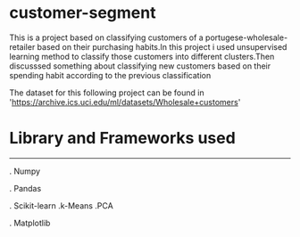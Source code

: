 # customer-segment

This is a project based on classifying customers of a portugese-wholesale-retailer based on their purchasing habits.In this project i used unsupervised learning method to classify those customers into different clusters.Then discusssed something about classifying new customers based on their spending habit according to the previous classification

The dataset for this following project can be found in 'https://archive.ics.uci.edu/ml/datasets/Wholesale+customers'

# Library and Frameworks used
___________________________
. Numpy

. Pandas

. Scikit-learn
	.k-Means
	.PCA

. Matplotlib
